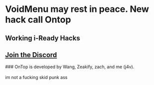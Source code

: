 # VoidMenu may rest in peace. New hack call Ontop
## Working i-Ready Hacks
<h2><a href="https://discord.gg/zPBkB9cUUZ">Join the Discord</a></h2>
### OnTop is developed by Wang, Zeakify, zach, and me (j4v).
<br><br>
im not a fucking skid punk ass
